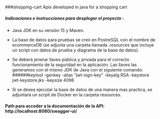 ###shopping-cart
Apis developed in java for a shopping cart

##### Indicaciones e instrucciones para desplegar el proyecto :
- Java JDK en su versión 15 y Maven.

- La base de datos para pruebas se creó en PostreSQL con el nombre de ecommerceDB (se    adjunta una carpeta llamada .*resources* que incluye un script con datos de prueba y diagrama de la base de datos).

- Se deberá jenerar llaves pública y privada para el correcto funcionamiento de la seguridad en la aplicación. Las llaves las generamos con el mismo JDK de Java con el siguiente comando:
######keytool -genkey -alias "jwt-sign-key" -keyalg RSA -keystore jwt-keystore.jks -keysize 4096

- Si se desea ejecutar la base de datos de una manera mas practica, se adjuntará un scrpit de Docker en la carpeta resources.

#### Path para acceder a la documentación de la API:   http://localhost:8080/swagger-ui/


